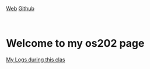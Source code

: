 [Web](https://ivanadebora.github.io/os202/)
[Github](https://github.com/ivanadebora/os202)

<br>

# Welcome to my os202 page

[My Logs during this clas](https://raw.githubusercontent.com/ivanadebora/os202/master/TXT/mylog.txt)
